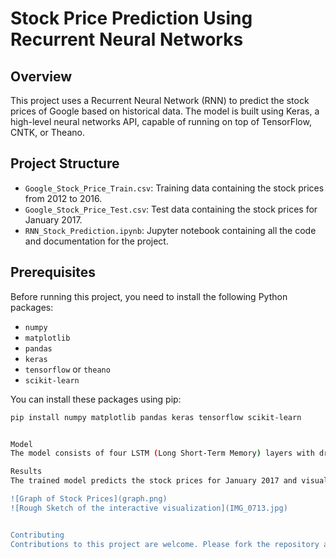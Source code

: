 # Stock Price Prediction Using Recurrent Neural Networks

## Overview
This project uses a Recurrent Neural Network (RNN) to predict the stock prices of Google based on historical data. The model is built using Keras, a high-level neural networks API, capable of running on top of TensorFlow, CNTK, or Theano.

## Project Structure
- `Google_Stock_Price_Train.csv`: Training data containing the stock prices from 2012 to 2016.
- `Google_Stock_Price_Test.csv`: Test data containing the stock prices for January 2017.
- `RNN_Stock_Prediction.ipynb`: Jupyter notebook containing all the code and documentation for the project.

## Prerequisites
Before running this project, you need to install the following Python packages:
- `numpy`
- `matplotlib`
- `pandas`
- `keras`
- `tensorflow` or `theano`
- `scikit-learn`

You can install these packages using pip:
```bash
pip install numpy matplotlib pandas keras tensorflow scikit-learn


Model
The model consists of four LSTM (Long Short-Term Memory) layers with dropout regularization to prevent overfitting. The model takes sequences of 60 previous stock prices as input to predict the next stock price.

Results
The trained model predicts the stock prices for January 2017 and visualizes them against the actual stock prices to evaluate the model's performance.

![Graph of Stock Prices](graph.png)
![Rough Sketch of the interactive visualization](IMG_0713.jpg)


Contributing
Contributions to this project are welcome. Please fork the repository and submit a pull request with your changes.
